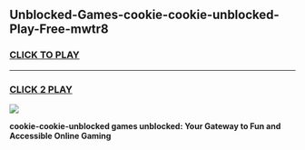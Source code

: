 
## Unblocked-Games-cookie-cookie-unblocked-Play-Free-mwtr8
<h3>
<a href="https://premium76.site?title=cookie-cookie-unblocked&ref=21A">CLICK TO PLAY</a></h3>
<hr>

<h3>
<a href="https://premium76.site?title=cookie-cookie-unblocked&ref=21A">CLICK 2 PLAY</a>
  
</h3>

<a href="https://premium76.site?title=cookie-cookie-unblocked&ref=21A"><img src="https://clearcache.store/games.png"></a>


**cookie-cookie-unblocked games unblocked: Your Gateway to Fun and Accessible Online Gaming**
